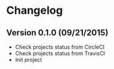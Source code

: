 Changelog
===========

Version 0.1.0 (09/21/2015)
--------------------------------

- Check projects status from CircleCI
- Check projects status from TravisCI
- Init project


